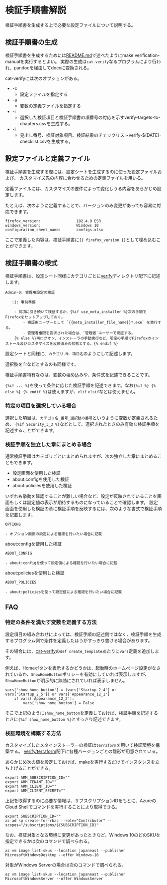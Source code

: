 # 検証手順書解説

検証手順書を生成する上で必要な設定ファイルについて説明する。

## 検証手順書の生成

検証手順書を生成するためには[README.md](./README.md)で述べたようにmake verification-manualを実行するとよい。
実際の生成は`cat-verify`なるプログラムにより行われ、pandocを経由してdocxに変換される。

cat-verifyには次のオプションがある。

* -c
  * 設定ファイルを指定する
* -a
  * 変数の定義ファイルを指定する
* -i
  * 選択した検証項目と検証手順書の項番号の対応を示すverify-targets-to-chapters.csvを生成する。
* -l
  * 見出し番号、検証対象項目、検証結果のチェックリストverify-$(DATE)-checklist.csvを生成する。

## 設定ファイルと定義ファイル

検証手順書を生成する際には、設定シートを生成するのに使った設定ファイルおよび、
カスタマイズ先の内容に合わせるための定義ファイルを用いる。

定義ファイルには、カスタマイズの要件によって変化しうる内容をあらかじめ設定します。

たとえば、次のように定義することで、バージョンのみ変更があっても容易に対応できます。

```
firefox_version:                102.4.0 ESR
windows_version:                Windows 10
configuration_sheet_name:       configs.xlsx
```

ここで定義した内容は、検証手順書に`{{ firefox_version }}`として埋め込むことができます。

## 検証手順書の様式


検証手順書は、設定シート同様にカテゴリごとに[verify](../verify)ディレクトリ配下に記述します。


```
Admin-0: 管理用設定の検証

   :1: 事前準備

    - 前項に引き続いて検証するか、{%if use_meta_installer %}次の手順でFirefoxをセットアップしておく。
        - 検証用ユーザーとして `{{meta_installer_file_name}}*.exe` を実行する。
        - 管理者権限を要求された場合は、`管理者`ユーザーで認証する。
    {% else %}再ログオン、インストーラの手動実行など、所定の手順でFirefoxのインストール及びカスタマイズを反映済みの状態とする。{% endif %}

```

設定シートと同様に、`カテゴリ-N: 項目名`のようにして記述します。

選択肢を:1:などとするのも同様です。

検証手順書特有なのは、変数の埋め込みや、条件式を記述できることです。

`{%if ... %}`を使って条件に応じた検証手順を記述できます。なお`{%if %} {% else %} {% endif %}`は使えますが、`elif` `elsif`などは使えません。

### 特定の項目を選択している場合

選択した項目は、`カテゴリ名_番号_選択肢の番号`というように変数が定義されるため、
`{%if Security_3_3 %}`などとして、選択されたときのみ有効な検証手順を記述することができます。

### 検証手順を独立した章にまとめる場合

通常検証手順はカテゴリごとにまとめられますが、次の独立した章にまとめることもできます。

* 設定画面を使用した検証
* about:configを使用した検証
* about:policiesを使用した検証

いずれも挙動を確認することが難しい場合など、設定が反映されていることを画面もしくは設定値の表示が期待するものになっていることで確認します。
設定画面を使用した検証の章に検証手順を反映するには、次のような書式で検証手順を記載します。

```
OPTIONS

- オプション画面の設定による確認を行いたい場合に記載
```

about:configを使用した検証

```
ABOUT_CONFIG

- about:configを使って設定値による確認を行いたい場合に記載
```

about:policiesを使用した検証

```
ABOUT_POLICIES

- about:policiesを使って設定値による確認を行いたい場合に記載
```

## FAQ

### 特定の条件を満たす変数を定義する方法

設定項目の組み合わせによっては、検証手順の記述側ではなく、検証手順を生成するプログラム側で条件を定義したほうがすっきり書ける場合があります。

その場合には、[cat-verify](../cat-verify)の`def create_template`あたりに`vars`定義を追加します。

例えば、Homeボタンを表示するかどうかは、起動時のホームページ設定がなされているか、`ShowHomeButton`ポリシーを有効にしていれば表示しますが、
`ShowHomeButton`が明示的に無効にされていれば表示しません。

```
vars['show_home_button'] = (vars['Startup_2_4'] or vars['Startup_2_5']) or vars['Appearance_12_1']
    if vars['Appearance_12_2']:
        vars['show_home_button'] = False
```

そこで上記のように`show_home_button`を定義しておけば、検証手順を記述するときに`{%if show_home_button %}`とすっきり記述できます。

### 検証環境を構築する方法

カスタマイズしたメタインストーラーの検証は`terraform`を用いて検証環境を構築する。
[verify/terraform](../verify/terraform)配下に各種バージョンごとの雛形が用意されている。

あらかじめ次の値を設定しておけば、makeを実行するだけでインスタンスを立ち上げることができる。

```
export ARM_SUBSCRIPTION_ID=""
export ARM_TENANT_ID=""
export ARM_CLIENT_ID=""
export ARM_CLIENT_SECRET=""
```

上記を取得するのに必要な情報は、サブスクリプションIDをもとに、AzureのCloud Shellでコマンドを実行することにより取得できる。

```
export SUBSCRIPTION_ID=""
az ad sp create-for-rbac --role="Contributor" --scopes="/subscriptions/${SUBSCRIPTION_ID}"
```

なお、検証対象となる環境に変更があったときなど、Windows 10のどのSKUを指定できるかは次のコマンドで調べられる。

```
az vm image list-skus --location japaneast --publisher MicrosoftWindowsDesktop --offer Windows-10
```

対象がWindows Serverの場合は次のコマンドで調べられる。

```
az vm image list-skus --location japaneast --publisher MicrosoftWindowsServer --offer WindowsServer
```

